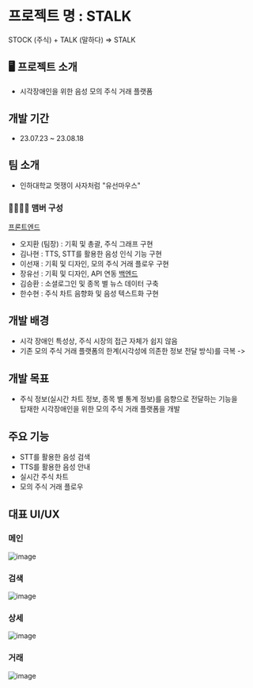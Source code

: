 # 프로젝트 명 : STALK
STOCK (주식) + TALK (말하다) => STALK
## 🖥️ 프로젝트 소개
- 시각장애인을 위한 음성 모의 주식 거래 플랫폼
## 개발 기간
- 23.07.23 ~ 23.08.18
## 팀 소개
- 인하대학교 멋쟁이 사자처럼 "유선마우스"
### 👨‍👩‍👧‍👦 맴버 구성
[프론트엔드](https://github.com/returntoOZ/STALK_FE)
- 오지환 (팀장) : 기획 및 총괄, 주식 그래프 구현
- 김나현 : TTS, STT를 활용한 음성 인식 기능 구현 
- 이선재 : 기획 및 디자인, 모의 주식 거래 플로우 구현
- 장유선 : 기획 및 디자인, API 연동
[백엔드](https://github.com/kseysh/STALK_BE)
- 김승환 : 소셜로그인 및 종목 별 뉴스 데이터 구축
- 한수현 : 주식 차트 음향화 및 음성 텍스트화 구현
## 개발 배경
- 시각 장애인 특성상, 주식 시장의 접근 자체가 쉽지 않음
- 기존 모의 주식 거래 플랫폼의 한계(시각성에 의존한 정보 전달 방식)를 극복
-> 
## 개발 목표
- 주식 정보(실시간 차트 정보, 종목 별 통계 정보)를 음향으로 전달하는 기능을<br>탑재한 시각장애인을 위한 모의 주식 거래 플랫폼을 개발
## 주요 기능
- STT를 활용한 음성 검색
- TTS를 활용한 음성 안내
- 실시간 주식 차트
- 모의 주식 거래 플로우

## 대표 UI/UX
### 메인
![image](https://github.com/kseysh/STALK_BE/assets/69035864/8668cd03-24b5-4122-95ad-2616a4fa481f)
### 검색
![image](https://github.com/kseysh/STALK_BE/assets/69035864/3a5bfa36-ecc0-43fd-8f94-a5ec662b8138)
### 상세
![image](https://github.com/kseysh/STALK_BE/assets/69035864/c5f3a3b0-3068-4ab8-85ef-68c43d2e1c3d)
### 거래
![image](https://github.com/kseysh/STALK_BE/assets/69035864/16e8b5ea-219a-4e66-b38f-7b13ae44143f)


